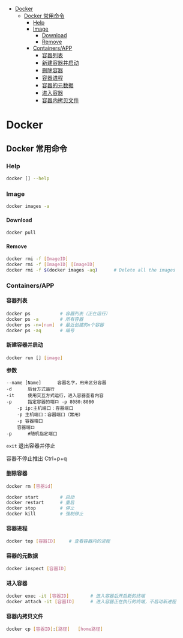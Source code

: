 - [Docker](#docker)
  - [Docker 常用命令](#docker-常用命令)
    - [Help](#help)
    - [Image](#image)
      - [Download](#download)
      - [Remove](#remove)
    - [Containers/APP](#containersapp)
      - [容器列表](#容器列表)
      - [新建容器并启动](#新建容器并启动)
      - [删除容器](#删除容器)
      - [容器进程](#容器进程)
      - [容器的元数据](#容器的元数据)
      - [进入容器](#进入容器)
      - [容器内拷贝文件](#容器内拷贝文件)


# Docker

## Docker 常用命令

### Help
```sh
docker [] --help
```

### Image
```sh
docker images -a
```

#### Download
```sh
docker pull 
```

#### Remove
```sh
docker rmi -f [ImageID]
docker rmi -f [ImageID] [ImageID] 
docker rmi -f $(docker images -aq)      # Delete all the images 
```

### Containers/APP

#### 容器列表
```sh
docker ps           # 容器列表（正在运行）
docker ps -a        # 所有容器
docker ps -n=[num]  # 最近创建的n个容器
docker ps -aq       # 编号
```

#### 新建容器并启动

```sh
docker run [] [image]
```

**参数**
```
--name [Name]      容器名字，用来区分容器
-d      后台方式运行
-it     使用交互方式运行，进入容器查看内容
-p      指定容器的端ロ -p 8080:8080
    -p ip:主机端口：容器端口
    -p 主机端口：容器端口（常用）
    -p 容器端口
    容器端ロ    
-p      #随机指定端口
```

`exit` 退出容器并停止

容器不停止推出 Ctrl+p+q

#### 删除容器
```sh 
docker rm [容器id]
```

```sh
docker start        # 启动
docker restart      # 重启
docker stop         # 停止
docker kill         # 强制停止
```

#### 容器进程
```sh
docker top [容器ID]     # 查看容器内的进程
```

#### 容器的元数据
```sh
docker inspect [容器ID]
```

#### 进入容器
```sh
docker exec -it [容器ID]        # 进入容器后开启新的终端
docker attach -it [容器ID]      # 进入容器正在执行的终端，不启动新进程
```

#### 容器内拷贝文件
```sh
docker cp [容器ID]:[路径]   [home路径]
```